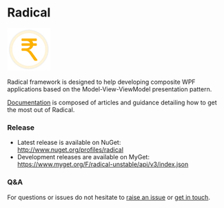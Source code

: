 # Radical

![Radical logo](assets/icon.png)

Radical framework is designed to help developing composite WPF applications based on the Model-View-ViewModel presentation pattern.

[Documentation](http://docs.radicalframework.com/) is composed of articles and guidance detailing how to get the most out of Radical.

### Release

* Latest release is available on NuGet: http://www.nuget.org/profiles/radical
* Development releases are available on MyGet: https://www.myget.org/F/radical-unstable/api/v3/index.json

### Q&A

For questions or issues do not hesitate to [raise an issue](https://github.com/RadicalFx/Radical/issues/new) or [get in touch](https://groups.google.com/forum/#!forum/radical-mvvm-framework).
